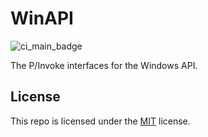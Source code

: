 # WinAPI

![ci_main_badge](https://github.com/AntoineLarine/JsonRPC/actions/workflows/ci_main.yml/badge.svg?branch=main&event=push)

The P/Invoke interfaces for the Windows API.

## License
This repo is licensed under the [MIT](https://github.com/AntoineLarine/JsonRPC/blob/main/LICENSE) license.
